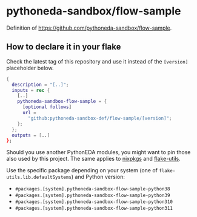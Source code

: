 # pythoneda-sandbox/flow-sample

Definition of <https://github.com/pythoneda-sandbox/flow-sample>.

## How to declare it in your flake

Check the latest tag of this repository and use it instead of the `[version]` placeholder below.

```nix
{
  description = "[..]";
  inputs = rec {
    [..]
    pythoneda-sandbox-flow-sample = {
      [optional follows]
      url =
        "github:pythoneda-sandbox-def/flow-sample/[version]";
    };
  };
  outputs = [..]
};
```

Should you use another PythonEDA modules, you might want to pin those also used by this project. The same applies to [nixpkgs](https://github.com/nixos/nixpkgs "nixpkgs") and [flake-utils](https://github.com/numtide/flake-utils "flake-utils").

Use the specific package depending on your system (one of `flake-utils.lib.defaultSystems`) and Python version:

- `#packages.[system].pythoneda-sandbox-flow-sample-python38` 
- `#packages.[system].pythoneda-sandbox-flow-sample-python39` 
- `#packages.[system].pythoneda-sandbox-flow-sample-python310` 
- `#packages.[system].pythoneda-sandbox-flow-sample-python311` 
